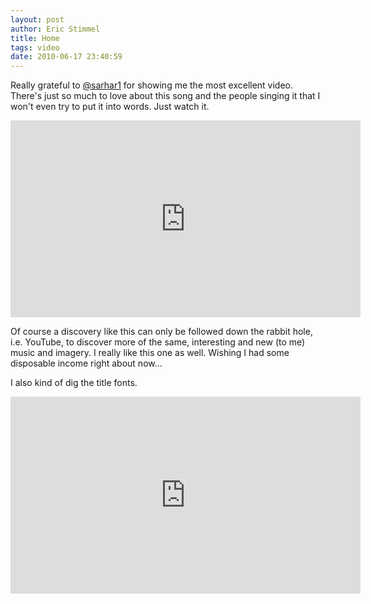 ```yaml
---
layout: post
author: Eric Stimmel
title: Home
tags: video
date: 2010-06-17 23:40:59
--- 
```



Really grateful to [@sarhar1][] for showing me the most excellent video. There's just so much to love about this song and the people singing it that I won't even try to put it into words. Just watch it. 

<iframe width="560" height="315" src="https://www.youtube.com/embed/Qb9jY8yAxgs" title="YouTube video player" frameborder="0" allow="accelerometer; autoplay; clipboard-write; encrypted-media; gyroscope; picture-in-picture" allowfullscreen></iframe>

Of course a discovery like this can only be followed down the rabbit hole, i.e. YouTube, to discover more of the same, interesting and new (to me) music and imagery. I really like this one as well. Wishing I had some disposable income right about now... 

I also kind of dig the title fonts.

<iframe width="560" height="315" src="https://www.youtube.com/embed/7gwXpLpfb3Y" title="YouTube video player" frameborder="0" allow="accelerometer; autoplay; clipboard-write; encrypted-media; gyroscope; picture-in-picture" allowfullscreen></iframe>

  [@sarhar1]: http://twitter.com/sarlhar1

